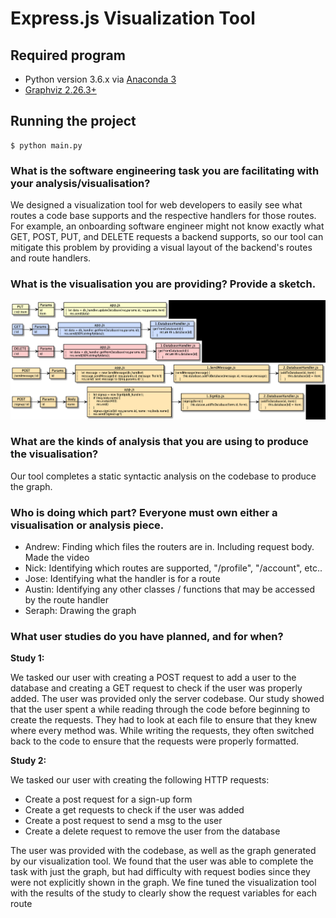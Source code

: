
# Express.js Visualization Tool

## Required program
- Python version 3.6.x via [Anaconda 3](https://www.anaconda.com/distribution/)
- [Graphviz 2.26.3+](https://www.graphviz.org/download/)

## Running the project
```
$ python main.py
```

### What is the software engineering task you are facilitating with your analysis/visualisation?
We designed a visualization tool for web developers to easily see what routes a code base supports and the respective handlers for those routes. For example, an onboarding software engineer might not know exactly what GET, POST, PUT, and DELETE requests a backend supports, so our tool can mitigate this problem by providing a visual layout of the backend's routes and route handlers.


### What is the visualisation you are providing? Provide a sketch.
![Output](https://github.com/AustinKobayashi/express-js-visualization/blob/master/example.png)

### What are the kinds of analysis that you are using to produce the visualisation?
Our tool completes a static syntactic analysis on the codebase to produce the graph.


### Who is doing which part? Everyone must own either a visualisation or analysis piece.
- Andrew: Finding which files the routers are in. Including request body. Made the video
- Nick:   Identifying which routes are supported, "/profile", "/account", etc..
- Jose:   Identifying what the handler is for a route
- Austin: Identifying any other classes / functions that may be accessed by the route handler
- Seraph: Drawing the graph

### What user studies do you have planned, and for when?
**Study 1:**

We tasked our user with creating a POST request to add a user to the database and creating a GET request to check if the user was properly added. The user was provided only the server codebase. Our study showed that the user spent a while reading through the code before beginning to create the requests. They had to look at each file to ensure that they knew where every method was. While writing the requests, they often switched back to the code to ensure that the requests were properly formatted.

**Study 2:**

We tasked our user with creating the following HTTP requests:

- Create a post request for a sign-up form
- Create a get requests to check if the user was added
- Create a post request to send a msg to the user
- Create a delete request to remove the user from the database

The user was provided with the codebase, as well as the graph generated by our visualization tool. We found that the user was able to complete the task with just the graph, but had difficulty with request bodies since they were not explicitly shown in the graph. We fine tuned the visualization tool with the results of the study to clearly show the request variables for each route
